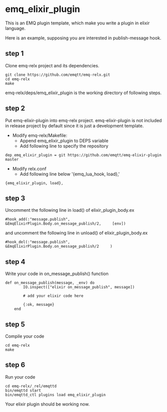 # emq_elixir_plugin

This is an EMQ plugin template, which make you write a plugin in elixir language.

Here is an example, supposing you are interested in publish-message hook.

## step 1
Clone emq-relx project and its dependencies.
```
git clone https://github.com/emqtt/emq-relx.git
cd emq-relx
make
```
emq-relx/deps/emq_elixir_plugin is the working directory of following steps.


## step 2
Put emq-elixir-plugin into emq-relx project. emq-elixir-plugin is not included in release project by default since it is just a development template.

+ Modify emq-relx/Makefile:
  - Append emq_elixir_plugin to DEPS variable
  - Add following line to specify the repository
```
dep_emq_elixir_plugin = git https://github.com/emqtt/emq-elixir-plugin master
```
+ Modify relx.conf
  - Add following line below '{emq_lua_hook, load},'
```
{emq_elixir_plugin, load},
```

## step 3
Uncomment the following line in load() of elixir_plugin_body.ex
```
#hook_add(:"message.publish",      &EmqElixirPlugin.Body.on_message_publish/2,     [env])
```
and uncomment the following line in unload() of elixir_plugin_body.ex
```
#hook_del(:"message.publish",      &EmqElixirPlugin.Body.on_message_publish/2     )
```

## step 4
Write your code in on_message_publish() function
```
def on_message_publish(message, _env) do
        IO.inspect(["elixir on_message_publish", message])
        
        # add your elixir code here
        
        {:ok, message}
    end
```

## step 5
Compile your code
```
cd emq-relx
make
```

## step 6
Run your code
```
cd emq-relx/_rel/emqttd
bin/emqttd start
bin/emqttd_ctl plugins load emq_elixir_plugin
```
Your elixir plugin should be working now.



